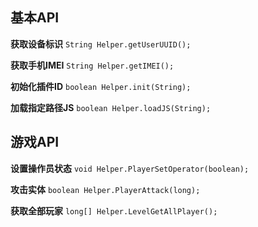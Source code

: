 ## 基本API
**获取设备标识**
`String Helper.getUserUUID();`

**获取手机IMEI**
`String Helper.getIMEI();`

**初始化插件ID**
`boolean Helper.init(String);`

**加载指定路径JS**
`boolean Helper.loadJS(String);`

## 游戏API
**设置操作员状态**
`void Helper.PlayerSetOperator(boolean);`

**攻击实体**
`boolean Helper.PlayerAttack(long);`

**获取全部玩家**
`long[] Helper.LevelGetAllPlayer();`

